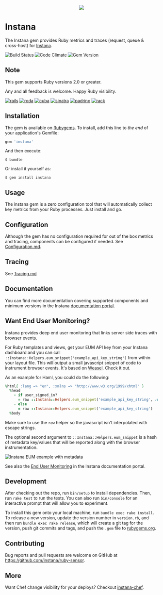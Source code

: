 <div align="center">
<img src="http://www.instana.com/wp-content/uploads/2016/11/Instana-Infrastructure-Map-1-1024x551.png"/>
</div>

# Instana

The Instana gem provides Ruby metrics and traces (request, queue & cross-host) for [Instana](https://www.instana.com/).

[![Build Status](https://travis-ci.org/instana/ruby-sensor.svg?branch=master)](https://travis-ci.org/instana/ruby-sensor)
[![Code
Climate](https://codeclimate.com/github/instana/ruby-sensor/badges/gpa.svg)](https://codeclimate.com/github/instana/ruby-sensor)
[![Gem Version](https://badge.fury.io/rb/instana.svg)](https://badge.fury.io/rb/instana)

## Note

This gem supports Ruby versions 2.0 or greater.

Any and all feedback is welcome.  Happy Ruby visibility.

[![rails](https://s3.amazonaws.com/instana/rails-logo.jpg?1)](http://rubyonrails.org/)
[![roda](https://s3.amazonaws.com/instana/roda-logo.png?1)](http://roda.jeremyevans.net/)
[![cuba](https://s3.amazonaws.com/instana/cuba-logo.png?1)](http://cuba.is/)
[![sinatra](https://s3.amazonaws.com/instana/sinatra-logo.png?1)](http://www.sinatrarb.com/)
[![padrino](https://s3.amazonaws.com/instana/padrino-logo.png?1)](http://padrinorb.com/)
[![rack](https://s3.amazonaws.com/instana/rack-logo.png?1)](https://rack.github.io/)

## Installation

The gem is available on [Rubygems](https://rubygems.org/gems/instana).  To install, add this line to _the end_ of your application's Gemfile:

```ruby
gem 'instana'
```

And then execute:

    $ bundle

Or install it yourself as:

    $ gem install instana

## Usage

The instana gem is a zero configuration tool that will automatically collect key metrics from your Ruby processes.  Just install and go.

## Configuration

Although the gem has no configuration required for out of the box metrics and tracing, components can be configured if needed.  See [Configuration.md](https://github.com/instana/ruby-sensor/blob/master/Configuration.md).

## Tracing

See [Tracing.md](https://github.com/instana/ruby-sensor/blob/master/Tracing.md)

## Documentation

You can find more documentation covering supported components and minimum versions in the Instana [documentation portal](https://instana.atlassian.net/wiki/display/DOCS/Ruby).

## Want End User Monitoring?

Instana provides deep end user monitoring that links server side traces with browser events.  

For Ruby templates and views, get your EUM API key from your Instana dashboard and you can call `::Instana::Helpers.eum_snippet('example_api_key_string')` from within your layout file.  This will output
a small javascript snippet of code to instrument browser events.  It's based on [Weasel](https://github.com/instana/weasel).  Check it out.

As an example for Haml, you could do the following:

```ruby
%html{ :lang => "en", :xmlns => "http://www.w3.org/1999/xhtml" }
  %head
    - if user_signed_in?
      = raw ::Instana::Helpers.eum_snippet('example_api_key_string', :username => current_user.username)
    - else
      = raw ::Instana::Helpers.eum_snippet('example_api_key_string')
  %body
```
Make sure to use the `raw` helper so the javascript isn't interpolated with escape strings.

The optional second argument to `::Instana::Helpers.eum_snippet` is a hash of metadata key/values that will be reported along
with the browser instrumentation.

![Instana EUM example with metadata](https://s3.amazonaws.com/instana/Instana+Gameface+EUM+with+metadata+2016-12-22+at+15.32.01.png)

See also the [End User Monitoring](https://instana.atlassian.net/wiki/display/DOCS/Web+End-User+Monitoring) in the Instana documentation portal.

## Development

After checking out the repo, run `bin/setup` to install dependencies. Then, run `rake test` to run the tests. You can also run `bin/console` for an interactive prompt that will allow you to experiment.

To install this gem onto your local machine, run `bundle exec rake install`. To release a new version, update the version number in `version.rb`, and then run `bundle exec rake release`, which will create a git tag for the version, push git commits and tags, and push the `.gem` file to [rubygems.org](https://rubygems.org).

## Contributing

Bug reports and pull requests are welcome on GitHub at https://github.com/instana/ruby-sensor.

## More

Want Chef change visibility for your deploys?  Checkout [instana-chef](https://github.com/instana/instana-chef).

